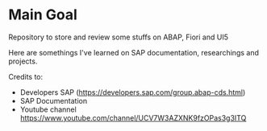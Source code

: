 # Main Goal
Repository to store and review some stuffs on ABAP, Fiori and UI5

Here are somethings I've learned on SAP documentation, researchings and projects.

Credits to:
- Developers SAP (https://developers.sap.com/group.abap-cds.html)
- SAP Documentation
- Youtube channel https://www.youtube.com/channel/UCV7W3AZXNK9fzOPas3g3ITQ
